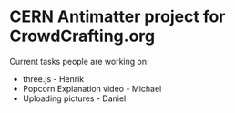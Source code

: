 CERN Antimatter project for CrowdCrafting.org
=============================================


Current tasks people are working on:

* three.js - Henrik
* Popcorn Explanation video - Michael
* Uploading pictures - Daniel
